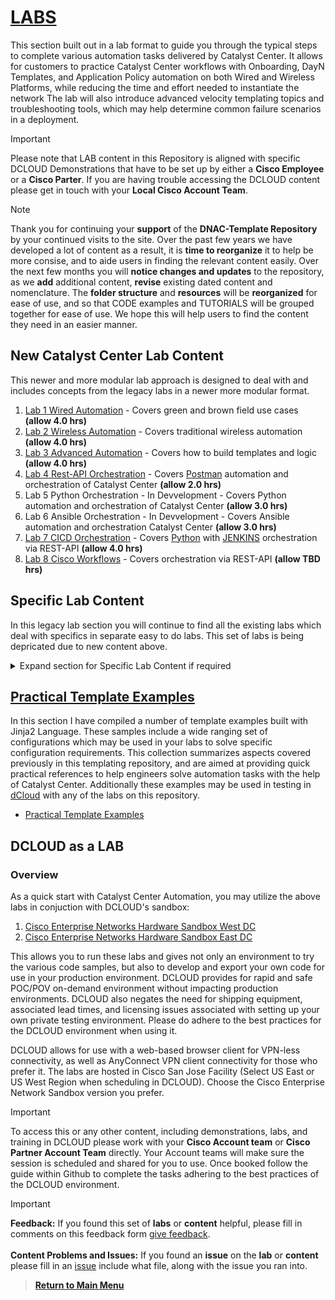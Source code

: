 # [LABS](https://github.com/kebaldwi/DNAC-TEMPLATES/tree/master/LABS#dnac-template-labs-)

This section built out in a lab format to guide you through the typical steps to complete various automation tasks delivered by Catalyst Center. It allows for customers to practice Catalyst Center workflows with Onboarding, DayN Templates, and Application Policy automation on both Wired and Wireless Platforms, while reducing the time and effort needed to instantiate the network The lab will also introduce advanced velocity templating topics and troubleshooting tools, which may help determine common failure scenarios in a deployment.

> [!IMPORTANT]
> Please note that LAB content in this Repository is aligned with specific DCLOUD Demonstrations that have to be set up by either a **Cisco Employee** or a **Cisco Parter**. If you are having trouble accessing the DCLOUD content please get in touch with your **Local Cisco Account Team**.

> [!NOTE] 
> Thank you for continuing your **support** of the **DNAC-Template Repository** by your continued visits to the site. Over the past few years we have developed a lot of content as a result, it is **time to reorganize** it to help be more consise, and to aide users in finding the relevant content easily. Over the next few months you will **notice changes and updates** to the repository, as we **add** additional content, **revise** existing dated content and nomenclature. The **folder structure** and **resources** will be **reorganized** for ease of use, and so that CODE examples and TUTORIALS will be grouped together for ease of use. We hope this will help users to find the content they need in an easier manner.

## New Catalyst Center Lab Content

This newer and more modular lab approach is designed to deal with and includes concepts from the legacy labs in a newer more modular format.

1. [Lab 1 Wired Automation](https://github.com/kebaldwi/DNAC-TEMPLATES/tree/master/LABS/LAB-1-Wired-Automation) - Covers green and brown field use cases **(allow 4.0 hrs)**
2. [Lab 2 Wireless Automation](https://github.com/kebaldwi/DNAC-TEMPLATES/tree/master/LABS/LAB-2-Wireless-Automation) - Covers traditional wireless automation  **(allow 4.0 hrs)**
2. [Lab 3 Advanced Automation](https://github.com/kebaldwi/DNAC-TEMPLATES/tree/master/LABS/LAB-3-Advanced-Automation) - Covers how to build templates and logic  **(allow 4.0 hrs)**
4. [Lab 4 Rest-API Orchestration](https://github.com/kebaldwi/DNAC-TEMPLATES/tree/master/LABS/LAB-4-Rest-API-Orchestration/) - Covers [Postman](https://www.postman.com) automation and orchestration of Catalyst Center **(allow 2.0 hrs)**
5. Lab 5 Python Orchestration - In Devvelopment - Covers Python automation and orchestration of Catalyst Center **(allow 3.0 hrs)**
6. Lab 6 Ansible Orchestration - In Devvelopment - Covers Ansible automation and orchestration Catalyst Center **(allow 3.0 hrs)**
7. [Lab 7 CICD Orchestration](https://github.com/kebaldwi/DNAC-TEMPLATES/tree/master/LABS/LAB-7-CICD-Orchestration/) - Covers [Python](https://www.python.org) with [JENKINS](https://www.jenkins.io) orchestration via REST-API **(allow 4.0 hrs)**
8. [Lab 8 Cisco Workflows](https://github.com/kebaldwi/DNAC-TEMPLATES/tree/master/LABS/LAB-8-Cisco-Workflows/) - Covers orchestration via REST-API **(allow TBD hrs)**

## Specific Lab Content

In this legacy lab section you will continue to find all the existing labs which deal with specifics in separate easy to do labs. This set of labs is being depricated due to new content above.

<details closed>
<summary> Expand section for Specific Lab Content if required </summary></br>

* [PnP Preparation](https://github.com/kebaldwi/DNAC-TEMPLATES/blob/master/LABS/LAB-1-Wired-Automation/module1-pnpprep.md) - The lab covers setup for Plug and Play **(allow 1.5 hrs)**
* [Onboarding Templates](https://github.com/kebaldwi/DNAC-TEMPLATES/blob/master/LABS/LAB-1-Wired-Automation/module2-pnp.md) - The lab covers in depth topics in deploying Day 0 templates **(allow 1.5 hrs)**
* [Day N Templates](https://github.com/kebaldwi/DNAC-TEMPLATES/blob/master/LABS/LAB-1-Wired-Automation/module3-dayn.md) - The lab covers Day N template constructs and use cases **(allow 0.5 hrs)**
* [Composite Templates](https://github.com/kebaldwi/DNAC-TEMPLATES/blob/master/LABS/LAB-1-Wired-Automation/module3-dayn.md) - This lab covers building a composite template on Catalyst Center **(allow 0.5 hrs)**
* [Application Policys](https://github.com/kebaldwi/DNAC-TEMPLATES/tree/master/LABS/LAB-1-Wired-Automationy/module4-applicationqos.md) - This lab covers Application Policy & SDAVC in Catalyst Center **(allow 1.0 hrs)**
* [Telemetry](https://github.com/kebaldwi/DNAC-TEMPLATES/tree/master/LABS/LAB-1-Wired-Automation/module5-telemetry.md) - This lab explains how to deploy Streaming Telemetry for Catalyst Center Assurance **(allow 0.5 hrs)**
* [Advanced Automation](https://github.com/kebaldwi/DNAC-TEMPLATES/tree/master/LABS/LAB-1-Wired-Automation/module6-advanced.md) - This lab will explore Advanced Automation examples **(allow 1.5 hrs)**
* [Dynamic Automation](https://github.com/kebaldwi/DNAC-TEMPLATES/tree/master/LABS/LAB-3-Advanced-Automation/) - This lab will explore additional Advanced Automation examples **(allow 2.0 hrs)**
* [Rest-API Orchestration](https://github.com/kebaldwi/DNAC-TEMPLATES/tree/master/LABS/LAB-4-Rest-API-Orchestration/) - This lab uses [Postman](https://www.postman.com) Collections to automate Catalyst Center **(allow 2.0 hrs)**
* [Wireless Automation](https://github.com/kebaldwi/DNAC-TEMPLATES/tree/master/LABS/LAB-2-Wireless-Automation/) - This lab covers Traditional Wireless Automation  **(allow 6.0 hrs)**
* [Orchestration](https://github.com/kebaldwi/DNAC-TEMPLATES/tree/master/LABS/LAB-K-Orchestration/) - This lab covers [Postman](https://www.postman.com) and [Ansible](https://www.ansible.com) orchestration **(allow 4.0 hrs)**
* [CICD Orchestration](https://github.com/kebaldwi/DNAC-TEMPLATES/tree/master/LABS/LAB-7-CICD-Orchestration/) This lab covers [Python](https://www.python.org), [Ansible](https://www.ansible.com) and [JENKINS](https://www.jenkins.io) to orchestrate via REST-API **(allow 4.0 hrs)**

</details>

## [Practical Template Examples](https://github.com/kebaldwi/DNAC-TEMPLATES/blob/master/TUTORIALS/ExamplesAndConcepts.md)

In this section I have compiled a number of template examples built with Jinja2 Language. These samples include a wide ranging set of configurations which may be used in your labs to solve specific configuration requirements. This collection summarizes aspects covered previously in this templating repository, and are aimed at providing quick practical references to help engineers solve automation tasks with the help of Catalyst Center. Additionally these examples may be used in testing in [dCloud](https://dcloud.cisco.com) with any of the labs on this repository.

* [Practical Template Examples](https://github.com/kebaldwi/DNAC-TEMPLATES/blob/master/TUTORIALS/ExamplesAndConcepts.md)

## DCLOUD as a LAB

### Overview

As a quick start with Catalyst Center Automation, you may utilize the above labs in conjuction with DCLOUD's sandbox:

1. [Cisco Enterprise Networks Hardware Sandbox West DC](https://dcloud2-sjc.cisco.com/content/catalogue?search=Enterprise%20Networks%20Hardware%20Sandbox&screenCommand=openFilterScreen)
2. [Cisco Enterprise Networks Hardware Sandbox East DC](https://dcloud2-rtp.cisco.com/content/catalogue?search=Enterprise%20Networks%20Hardware%20Sandbox&screenCommand=openFilterScreen)

This allows you to run these labs and gives not only an environment to try the various code samples, but also to develop and export your own code for use in your production environment. DCLOUD  provides for rapid and safe POC/POV on-demand environment without impacting production environments. DCLOUD also negates the need for shipping equipment, associated lead times, and licensing issues associated with setting up your own private testing environment. Please do adhere to the best practices for the DCLOUD environment when using it.

DCLOUD allows for use with a web-based browser client for VPN-less connectivity, as well as AnyConnect VPN client connectivity for those who prefer it. The labs are hosted in Cisco San Jose Facility (Select US East or US West Region when scheduling in DCLOUD). Choose the Cisco Enterprise Network Sandbox version you prefer. 

> [!IMPORTANT]
> To access this or any other content, including demonstrations, labs, and training in DCLOUD please work with your **Cisco Account team** or **Cisco Partner Account Team** directly. Your Account teams will make sure the session is scheduled and shared for you to use. Once booked follow the guide within Github to complete the tasks adhering to the best practices of the DCLOUD environment.

> [!IMPORTANT]
> **Feedback:** If you found this set of **labs** or **content** helpful, please fill in comments on this feedback form [give feedback](https://github.com/kebaldwi/DNAC-TEMPLATES/discussions/new?category=feedback-and-ideas).</br></br>
**Content Problems and Issues:** If you found an **issue** on the **lab** or **content** please fill in an [issue](https://github.com/kebaldwi/DNAC-TEMPLATES/issues/new) include what file, along with the issue you ran into. 

> [**Return to Main Menu**](./README.md)